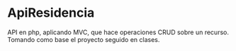 # ApiResidencia
API en php, aplicando MVC, que hace operaciones CRUD sobre un recurso. Tomando como base el proyecto seguido en clases.
